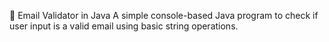 📩 Email Validator in Java
A simple console-based Java program to check if user input is a valid email using basic string operations.

